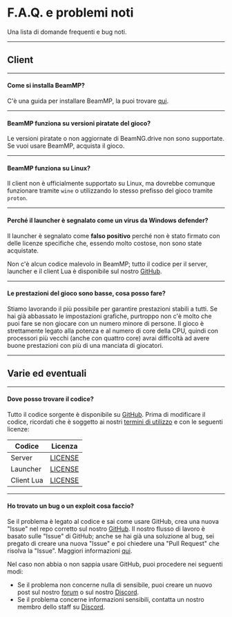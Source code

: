 # F.A.Q. e problemi noti
Una lista di domande frequenti e bug noti.

---
## **Client**

---
#### **Come si installa BeamMP?**

C'è una guida per installare BeamMP, la puoi trovare [qui](https://docs.beammp.com/it/game/getting-started/).

---
#### **BeamMP funziona su versioni piratate del gioco?**

Le versioni piratate o non aggiornate di BeamNG.drive non sono supportate. Se vuoi usare BeamMP, acquista il gioco.

---
#### **BeamMP funziona su Linux?**

Il client non è ufficialmente supportato su Linux, ma dovrebbe comunque funzionare tramite `wine` o utilizzando lo stesso prefisso del gioco tramite `proton`.

---
#### **Perché il launcher è segnalato come un virus da Windows defender?**

Il launcher è segnalato come **falso positivo** perché non è stato firmato con delle licenze specifiche che, essendo molto costose, non sono state acquistate.

Non c'è alcun codice malevolo in BeamMP; tutto il codice per il server, launcher e il client Lua è disponibile sul nostro [GitHub](https://github.com/BeamMP).

---
#### **Le prestazioni del gioco sono basse, cosa posso fare?**

Stiamo lavorando il più possibile per garantire prestazioni stabili a tutti. Se hai già abbassato le impostazioni grafiche, purtroppo non c'è molto che puoi fare se non giocare con un numero minore di persone. Il gioco è strettamente legato alla potenza e al numero di core della CPU, quindi con processori più vecchi (anche con quattro core) avrai difficoltà ad avere buone prestazioni con più di una manciata di giocatori.

---
## **Varie ed eventuali**

---
#### **Dove posso trovare il codice?**

Tutto il codice sorgente è disponibile su [GitHub](https://github.com/BeamMP).
Prima di modificare il codice, ricordati che è soggetto ai nostri [termini di utilizzo](https://forum.beammp.com/t/terms-of-use-v1-0/43) e con le seguenti licenze:

| Codice     | Licenza                                                                    |
|------------|:--------------------------------------------------------------------------:|
| Server     | [LICENSE](https://github.com/BeamMP/BeamMP-Server/blob/master/LICENSE)     |
| Launcher   | [LICENSE](https://github.com/BeamMP/BeamMP-Launcher/blob/master/README.md) |
| Client Lua | [LICENSE](https://github.com/BeamMP/BeamMP/blob/development/LICENSE.md)    |

---
#### **Ho trovato un bug o un exploit cosa faccio?**

Se il problema è legato al codice e sai come usare GitHub, crea una nuova "Issue" nel repo corretto sul nostro [GitHub](https://github.com/BeamMP). Il nostro flusso di lavoro è basato sulle "Issue" di GitHub; anche se hai già una soluzione al bug, sei pregato di creare una nuova "Issue" e poi chiedere una "Pull Request" che risolva la "Issue". Maggiori informazioni [qui](https://github.com/BeamMP/BeamMP/blob/development/CONTRIBUTING.md).

Nel caso non abbia o non sappia usare GitHub, puoi procedere nei seguenti modi:
- Se il problema non concerne nulla di sensibile, puoi creare un nuovo post sul nostro [forum](https://forum.beammp.com) o sul nostro [Discord](https://discord.gg/beammp).
- Se il problema concerne informazioni sensibili, contatta un nostro membro dello staff su [Discord](https://discord.gg/beammp).